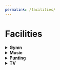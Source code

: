 ```yaml
---
permalink: /facilities/
---
```


# Facilities

<!-- NB: Make sure you have an empty line after the closing </summary> tag, otherwise the markdown/code blocks won't show correctly. -->
<!-- NB: Make sure you have an empty line after the closing </details> tag if you have multiple collapsible sections. -->
<details>
  <summary><strong>Gymn</strong></summary>


</details>

<details>
  <summary><strong>Music</strong></summary>

  Info about the TV Room

</details>

<details>
  <summary><strong>Punting</strong></summary>


<h3>Punt Club</h3>

<p align="justify">
The Darwin College Punt and Kayak Club owns five punts, five kayaks, and a canoe. The five punts, Isabela, Velociraptor, The Beagle, Master Brown, and Iguana, are moored on the part of the river that runs through the college grounds. The kayaks and canoe are stored in the punt shed. For any queries, please review the information on this website and then email the Admiral of the Punts at dcsa_punts AT darwin.cam.ac.uk
</p>

<strong>Overview</strong><br>
<p align="justify">
The table below gives a brief overview of the membership and booking fees. Please see the sections below for more information about different types of bookings and memberships.
</p><br><br>

<table style="width:100%">
  <tr>
    <th></th>
    <th>Membership (per season)</th>
    <th>Punts (per outing)</th>
    <th>Kayaks and Canoe</th>
  </tr>
  <tr>
    <td>No membership</td>
    <td>N/A</td>
    <td>£10</td>
    <td>No</td>
  </tr>
  <tr>
    <td>Full membership</td>
    <td>£30</td>
    <td>Free</td>
    <td>Free</td>
  </tr>
</table>

<h4>Booking a Punt</h4>

<p align="justify">
Current members of the college, including staff, and alumni can book a punt for a single outing of up to 3h each day in return for a £10 fee. Punts can be booked on the day or in advance and are allocated on a first-come, first-served basis. Weekends are the busiest and booking in advance is strongly recommended. During the week you will usually be able to take a punt out without booking in advance - but it is still recommended to avoid disappointment.
Trips down The Backs (to Jesus Green and back) typically take between a couple of hours depending on punting experience. Trips to Grantchester and back take 4 to 5 hours on average. The fee for trips to Grantchester is £20 per punt for non-members.
</p><br>

<strong>For students & college members with a raven log in</strong><br>
<p align="justify">
Log in to the [online booking form](http://dcsa.dar.cam.ac.uk/booked/Web/)
Punts can be reserved up to 7 days in advance, each person is permitted to make one reservation per day lasting 3 hours. Log in to the portal to see the availability of the punts. To make a booking, click on an available time slot. The ‘Create a new reservation’ page will then open. Enter your chosen time, under name of booking enter your full name and CRSID eg John Smith (jrs82), then ‘Create’. The booking should then appear under the schedule, payment must be made in cash when you arrive at the porter’s lodge to pick up the keys at the start of the booking. For trips to Grantchester, if multiple punts are required or other non-standard booking please contact the Admiral of the Punts.
</p><br>

<strong>For alumni without a raven log in</strong><br>
<p align="justify">
Alumni must contact the College Development Office at alumni.relations@darwin.cam.ac.uk who will be able to make the booking in your place. Same-day bookings can be made in person at the porters lodge.
</p><br>

<h4>Full Membership</h4>
<p align="justify">
Current members of the college, including staff, and alumni can join the punt club for a non-refundable £30 fee. Membership is valid for the current season (March-November), or if purchased after Sept. 1st, until the end of the next years season. No discounts or refunds will be given for members arriving mid-season, or leaving before the season ends. The membership entitles you to unlimited, free punting (for up to 3h a day) as well as exclusive access to the four 1-person kayaks, one 2-person kayak, and 3-person canoe. You will also be able to take part in events organised by the club, such as night punting events at Halloween and to the Trinity and St John’s fireworks in June.
If you wish to join, please visit the Porters’ Lodge. You must agree with and sign the Membership Terms and Conditions form (see below). You must also provide a valid email address and phone number. Please note that only cash or cheques (payable to the 'Darwin College Student Association/DCSA') are accepted for payments.
</p>

<h4>Punt Tours</h4>
<p align="justify">
Chauffeured punt tour services with experienced student punt captains are available. The cost per tour is £20 for punt club members or £30 for non- punt club members and is bookable by current college members and alumni. Please contact the Admiral of the punts by email at least one week in advance of your desired tour date.
</p>

<h4>Full Membership</h4>
<p align="justify">
Learning how to punt
The club runs free punting lessons throughout Freshers’ Fortnight at the start of the academic year and are the best opportunity to learn the basics of punting on the Cam. If you cannot attend one of the punting lessons or decide you want to try punting at a later time of the year, please email the Admiral of the Punts at dcsa_punts@darwin.cam.ac.uk who may be able to organise punting lessons on demand throughout the academic year.
</p>

<br>
<h4>DARWIN COLLEGE PUNT AND KAYAK CLUB TERMS AND CONDITIONS OF HIRE</h4>

<ol type="1">
  <li>Punts and kayaks are hired on a single outing, off-peak or full membership basis in accordance with the rules of the Darwin College Punt and Kayak Club (‘the Club’).  The rules of the Club may change from time to time.
  </li>

  <li>Punt and kayaks may only be booked on production to the Porters of a valid University card between 1st March and 30th November.
  </li>

  <li>Kayaks and canoes can only be booked by full members of the Club who are also current or former members of the College.  Each club member can book up and take out a maximum of 2 kayaks.
  </li>

  <li>Booking slots begin and end on the hour. Punts, kayaks, and the canoe may only be borrowed for up to three hours on a given day.  For trips to Grantchester, each punt must be booked by two Darwin members, as such trips may take 4 to 5 hours.
  </li>

  <li>
  A booking is void if the punt is not taken within 15 minutes of the booked time. After this time the punt will be available to anyone waiting to take the punt until the end of the unused booking, be it one or three hours.  Guests must always be accompanied by a member of the College.
  </li>

  <li>
  Only the Admiral of the Punts may organise outings that take place during hours of darkness.  For all other bookings, the latest time vessels can be taken out is one hour before sunset and all vessels must be returned and moored before sunset.
  </li>

  <li>
  Punts, kayaks and canoes must be returned before the end of the booking.  When returning a punt, kayak or canoe:
  <ol style="list-style-type: lower-alpha;" type="a">
      <li>punts must be moored in their allocated place by chaining both ends of the punt to the bank and locking the padlock;</li>
      <li>kayaks and canoes must be returned to the punt shed;</li>
      <li>all equipment borrowed must be returned immediately to the punt shed;</li>
      <li>keys must be returned to the Porters' Lodge promptly after an outing.  Loss or failure to return the keys at the end of each session may result in the member being charged for the cost of the replacement; and</li>
      <li>any accident or damage is to be reported to the porter on duty and to the Admiral of the Punts at: dcsa_punts@darwin.cam.ac.uk  Failure to do so may result in permanent exclusion from the Club.</li>
  </ol>
  </li>

  <li>Punters must not act in any way that would place the Club in breach of its duties under the Conservators of the Cam Code of Practice, a copy of which is available to read in the Porter’s Lodge.  Hirers of punts are to ensure:
  <ol style="list-style-type: lower-alpha;" type="a">
      <li>no more than 6 persons will be carried in a punt;</li>
      <li>a punt operating in the hours of darkness must carry a white lantern or electric torch which must be exhibited at
      all times in such a way as to warn other river users of the punt;</li>
      <li>there shall be no playing of loud music or other antisocial behavior that might give reasonable cause for
      annoyance to any person; and</li>
      <li>punts must navigate on the right and through the right hand side of all bridges.</li>
  </ol>
  </li>

  <li>
  Hirers of punts, canoes and kayaks must also abide by the following rules during outings:
  <ol style="list-style-type: lower-alpha;" type="a">
      <li>the Club has complete discretion in refusing a hirer a hiring if it or a porter on duty acting as its agent believes the hirer and/or his or her guests are not safe to participate in the proposed punt, kayak or canoe hire;
      </li>
      <li>punters must read through the 'Basic Punting for Darwinians' guide in the club sign up folder before their initial
      outing;</li>
      <li>all punt, kayak, and canoe hire (including safety equipment) is at the hirer’s own risks.  The hirer shall
      therefore bear the risk of loss, theft, damage or destruction of the craft and equipment.  The Club will not be
      responsible in any way for any accident, injury, damage or loss, whether direct or indirect, arising from the hire or
      use thereof (save for the Club’s liability for death or personal injury caused by the negligence of the Club, its
      officers or agents);</li>
      <li>the hirer shall bear the cost of any claim brought against the Club as a result of any breach of these terms and
      conditions by the hirer;</li>
      <li>the hirer warrants that both him/herself and all passengers have sufficient training/expertise for the
      outing;</li>
      <li>punts, kayaks and canoes cannot be taken out in times of high flow, strong wind, or other potentially dangerous
      conditions of navigation. Judgement of such conditions is at the discretion of the porter on duty;</li>
      <li>the wearing of a life jacket is compulsory when kayaking and canoeing.  It is highly recommended for both adults
      and children when hiring a punt. Life jackets can be borrowed from the Club are in the punt shed.  It is the
      responsibility of the hirers to familiarise themselves with the correct use of safety equipment provided and
      information leaflets are available in the Punt Club folder at the Porter’s Lodge. </li>
      <li>no hirer is to be under the influence of alcohol or drugs while in charge of a punt, kayak or canoe.</li>
  </ol>
  </li>

  <li>
    Failure to abide by these terms and conditions:
  <ol style="list-style-type: lower-alpha;" type="a">
      <li>members returning punts more than 15 minutes late will face a one-week suspension from the Club;</li>
      <li>repeated late returns may result in a longer suspension or even permanent exclusion at the discretion of the
      Admiral of the Punts;</li>
      <li>other breaches of these terms and conditions may result in suspension of even permanent exclusion at the
      discretion of the Admiral of the Punts; and</li>
      <li>a decision to exclude a member permanently may be appealed to the Domestic Bursar.</li>
  </ol>
  </li>
</ol>

</details>


<details>
  <summary><strong>TV</strong></summary>

  Info about the TV Room

</details>

